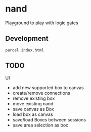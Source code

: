 # nand

Playground to play with logic gates

## Development

```
parcel index.html
```

## TODO

UI
 - add new supported box to canvas
 - create/remove connections
 - remove existing box
 - move existing nand
 - save canvas as Box
 - load box as canvas
 - save/load Boxes between sessions
 - save area selection as box
